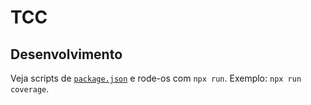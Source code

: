 # TCC

## Desenvolvimento

Veja scripts de [`package.json`](./package.json) e rode-os com `npx run`.
Exemplo: `npx run coverage`.

